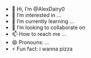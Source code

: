 - 👋 Hi, I’m @AlexDairy0
- 👀 I’m interested in ...
- 🌱 I’m currently learning ...
- 💞️ I’m looking to collaborate on 
- 📫 How to reach me ...
- 😄 Pronouns: ...
- ⚡ Fun fact: i wanna pizza

<!---
AlexDairy0/AlexDairy0 is a ✨ special ✨ repository because its `README.md` (this file) appears on your GitHub profile.
You can click the Preview link to take a look at your changes.
--->

